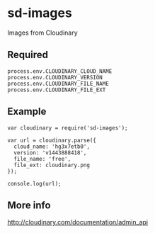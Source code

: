# sd-images

Images from Cloudinary

## Required

    process.env.CLOUDINARY_CLOUD_NAME
    process.env.CLOUDINARY_VERSION
    process.env.CLOUDINARY_FILE_NAME
    process.env.CLOUDINARY_FILE_EXT

## Example

    var cloudinary = require('sd-images');

    var url = cloudinary.parse({
      cloud_name: 'hg3x7etb0',
      version: 'v1443888418',
      file_name: 'free',
      file_ext: cloudinary.png
    });

    console.log(url);


## More info

http://cloudinary.com/documentation/admin_api
